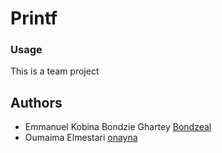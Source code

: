 # Printf
### Usage
This is a team project
## Authors
* Emmanuel Kobina Bondzie Ghartey [Bondzeal](https://github.com/Bondzeal)
* Oumaima Elmestari [onayna](https://github.com/onayna)

